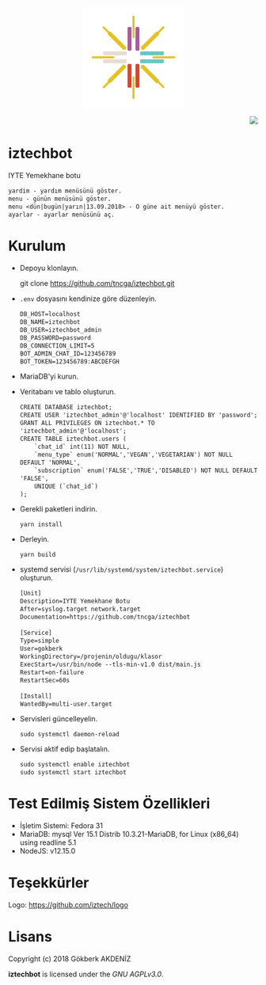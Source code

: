 <p align="center">
  <img src="https://raw.githubusercontent.com/iztech/logo/master/export/iztech_logo%400%2C1x.png">
</p>

<p align="right">
  <a href="https://t.me/iztechbot">
  <img src="https://img.shields.io/badge/style-iztechbot-blue.svg?longCache=true&style=for-the-badge&label=Telegram&logo=telegram&link=https://t.me/iztechbot">
  </a>
</p>

# iztechbot

IYTE Yemekhane botu

    yardim - yardım menüsünü göster.
    menu - günün menüsünü göster.
    menu <dün|bugün|yarın|13.09.2018> - O güne ait menüyü göster.
    ayarlar - ayarlar menüsünü aç.

# Kurulum
- Depoyu klonlayın.
    
    git clone https://github.com/tncga/iztechbot.git

- `.env` dosyasını kendinize göre düzenleyin.

      DB_HOST=localhost
      DB_NAME=iztechbot
      DB_USER=iztechbot_admin
      DB_PASSWORD=password
      DB_CONNECTION_LIMIT=5
      BOT_ADMIN_CHAT_ID=123456789
      BOT_TOKEN=123456789:ABCDEFGH

- MariaDB'yi kurun.
- Veritabanı ve tablo oluşturun.

      CREATE DATABASE iztechbot;
      CREATE USER 'iztechbot_admin'@'localhost' IDENTIFIED BY 'password';
      GRANT ALL PRIVILEGES ON iztechbot.* TO 'iztechbot_admin'@'localhost';
      CREATE TABLE iztechbot.users (
          `chat_id` int(11) NOT NULL,
          `menu_type` enum('NORMAL','VEGAN','VEGETARIAN') NOT NULL DEFAULT 'NORMAL',
          `subscription` enum('FALSE','TRUE','DISABLED') NOT NULL DEFAULT 'FALSE',
          UNIQUE (`chat_id`)
      );

- Gerekli paketleri indirin.

      yarn install

- Derleyin.

      yarn build

- systemd servisi (`/usr/lib/systemd/system/iztechbot.service`) oluşturun.

      [Unit]
      Description=IYTE Yemekhane Botu
      After=syslog.target network.target
      Documentation=https://github.com/tncga/iztechbot

      [Service]
      Type=simple
      User=gokberk
      WorkingDirectory=/projenin/oldugu/klasor
      ExecStart=/usr/bin/node --tls-min-v1.0 dist/main.js
      Restart=on-failure
      RestartSec=60s

      [Install]
      WantedBy=multi-user.target

- Servisleri güncelleyelin.

      sudo systemctl daemon-reload 

- Servisi aktif edip başlatalın.

      sudo systemctl enable iztechbot 
      sudo systemctl start iztechbot 


# Test Edilmiş Sistem Özellikleri
- İşletim Sistemi: Fedora 31
- MariaDB: mysql  Ver 15.1 Distrib 10.3.21-MariaDB, for Linux (x86_64) using readline 5.1
- NodeJS: v12.15.0

# Teşekkürler
Logo: https://github.com/iztech/logo

# Lisans
Copyright (c) 2018 Gökberk AKDENİZ

**iztechbot** is licensed under the *GNU AGPLv3.0*.
